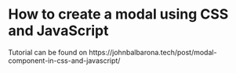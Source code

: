 <h1>How to create a modal using CSS and JavaScript</h1>
Tutorial can be found on https://johnbalbarona.tech/post/modal-component-in-css-and-javascript/
